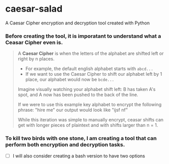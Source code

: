 # caesar-salad
A Caesar Cipher encryption and decryption tool created with Python
 

### Before creating the tool, it is imporatant to understand what a Ceasar Cipher even is.
>
>A **Caesar Cipher** is when the letters of the alphabet are shifted left or right by n places. 
>* For example, the default english alphabet starts with `abcd...` 
>* If we want to use the Caesar Cipher to shift our alphabet left by 1 place, our alphabet would now be `bcde...  `
>
>Imagine visually watching your alphabet shift left: B has taken A's spot, and A now has been pushed to the back of the line. 
>
>If we were to use this example key alphabet to encrypt the following phrase: "hire me" our output would look like "ijsf nf" 
>
>While this iteration was simple to manually encrypt, ceasar shifts can get with longer pieces of plaintext and with shifts larger than n = 1. 

### To kill two birds with one stone, I am creating a tool that can perform both encryption and decryption tasks. 

- [ ] I will also consider creating a bash version to have two options 

